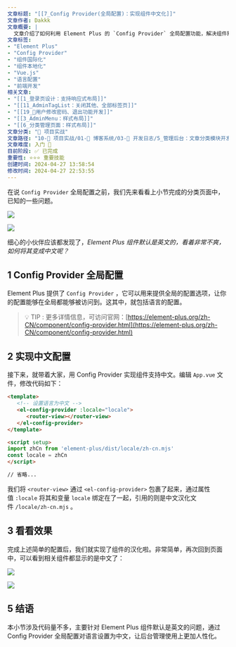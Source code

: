 ```yaml
---
文章标题: "[[7_Config Provider(全局配置)：实现组件中文化]]" 
文章作者: Dakkk
文章概要: |
  文章介绍了如何利用 Element Plus 的 `Config Provider` 全局配置功能，解决组件默认英文显示问题。通过引入中文语言包并将其绑定至 `el-config-provider`，可快速实现 Element Plus 组件的汉化，提升用户体验。
文章标签:
- "Element Plus"
- "Config Provider"
- "组件国际化"
- "组件本地化"
- "Vue.js"
- "语言配置"
- "前端开发"
相关文章:
- "[[1_登录页设计：支持响应式布局]]"
- "[[11_AdminTagList：关闭其他、全部标签页]]"
- "[[19_📕用户修改密码、退出功能开发]]"
- "[[3_AdminMenu：样式布局]]"
- "[[6_分类管理页面：样式布局]]"
文章分类: "🚀 项目实战"
文章路径: "10-🚀 项目实战/01-📝 博客系统/03-📝 开发日志/5_管理后台：文章分类模块开发/7_Config Provider(全局配置)：实现组件中文化.md"
文章难度: 入门 🌱
目前阶段: ✅ 已完成
重要性: ⭐⭐⭐ 重要技能
创建时间: 2024-04-27 13:58:54
修改时间: 2024-04-27 22:53:55
---
```


在说 `Config Provider` 全局配置之前，我们先来看看上小节完成的分类页面中，已知的一些问题。

![](https://img.quanxiaoha.com/quanxiaoha/169528628014137)

![](https://img.quanxiaoha.com/quanxiaoha/169528636270125)

细心的小伙伴应该都发现了，_Element Plus 组件默认是英文的，看着非常不爽，如何将其变成中文呢？_

## 1 Config Provider 全局配置

Element Plus 提供了 `Config Provider` ，它可以用来提供全局的配置选项，让你的配置能够在全局都能够被访问到。这其中，就包括语言的配置。

> 💡 TIP : 更多详情信息，可访问官网：[https://element-plus.org/zh-CN/component/config-provider.html](https://element-plus.org/zh-CN/component/config-provider.html)

## 2 实现中文配置

接下来，就带着大家，用 Config Provider 实现组件支持中文。编辑 `App.vue` 文件，修改代码如下：

```html
<template>
   <!-- 设置语言为中文 -->
   <el-config-provider :locale="locale">
      <router-view></router-view>
   </el-config-provider>
</template>

<script setup>
import zhCn from 'element-plus/dist/locale/zh-cn.mjs'
const locale = zhCn
</script>

// 省略...
```

我们将 `<router-view>` 通过 `<el-config-provider>` 包裹了起来，通过属性值 `:locale` 将其和变量 `locale` 绑定在了一起，引用的则是中文汉化文件 `/locale/zh-cn.mjs` 。

## 3 看看效果

完成上述简单的配置后，我们就实现了组件的汉化啦。非常简单，再次回到页面中，可以看到相关组件都显示的是中文了：

![](https://img.quanxiaoha.com/quanxiaoha/169528699424637)

![](https://img.quanxiaoha.com/quanxiaoha/169528704470544)

## 5 结语

本小节涉及代码量不多，主要针对 Element Plus 组件默认是英文的问题，通过 Config Provider 全局配置对语言设置为中文，让后台管理使用上更加人性化。